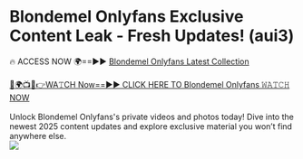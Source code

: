 # Blondemel Onlyfans Exclusive Content Leak - Fresh Updates! (aui3)

🔥 ACCESS NOW 🌍==►► <a href="https://tinyurl.com/kvy9nzfs" rel="nofollow">Blondemel Onlyfans Latest Collection</a>
<br><br>
[🔴🌍📺📱👉WA𝚃CH Now==►► CLICK HERE TO Blondemel Onlyfans 𝚆𝙰𝚃𝙲𝙷 NOW](https://tinyurl.com/kvy9nzfs)
<br><br>
Unlock Blondemel Onlyfans's private videos and photos today! Dive into the newest 2025 content updates and explore exclusive material you won’t find anywhere else.
<br>
<a href="https://tinyurl.com/kvy9nzfs" rel="nofollow" data-target="animated-image.originalLink"><img src="https://camo.githubusercontent.com/8a4f000d20f83aca3bf7ec5f350d767afa0574a8a352519fd8cfa583a6f93a33/68747470733a2f2f692e696d6775722e636f6d2f644a486b345a712e676966" data-canonical-src="https://i.imgur.com/dJHk4Zq.gif" style="max-width: 100%; display: inline-block;" data-target="animated-image.originalImage"></a>
<br>
